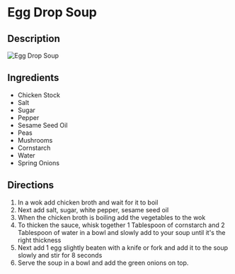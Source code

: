 # Egg Drop Soup

## Description
![Egg Drop Soup](https://www.themealdb.com/images/media/meals/1529446137.jpg "Egg Drop Soup")

## Ingredients
- Chicken Stock
- Salt
- Sugar
- Pepper
- Sesame Seed Oil
- Peas
- Mushrooms
- Cornstarch
- Water
- Spring Onions

## Directions
1. In a wok add chicken broth and wait for it to boil
2. Next add salt, sugar, white pepper, sesame seed oil
3. When the chicken broth is boiling add the vegetables to the wok
4. To thicken the sauce, whisk together 1 Tablespoon of cornstarch and 2 Tablespoon of water in a bowl and slowly add to your soup until it's the right thickness
5. Next add 1 egg slightly beaten with a knife or fork and add it to the soup slowly and stir for 8 seconds
6. Serve the soup in a bowl and add the green onions on top.
